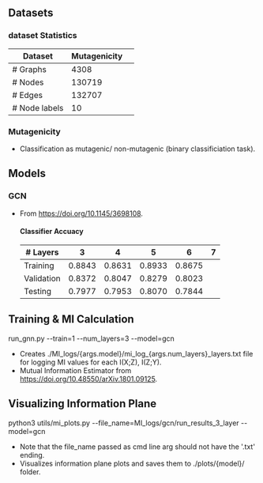 ## Datasets

### dataset Statistics 

| Dataset           | Mutagenicity |  |
|-------------------|--------------|--|
| # Graphs          | 4308         |  |
| # Nodes           | 130719       |  |
| # Edges           | 132707       |  |
| # Node labels     | 10           |  |

### Mutagenicity

- Classification as mutagenic/ non-mutagenic (binary classificiation task).

## Models

### GCN 

- From https://doi.org/10.1145/3698108. 

    #### Classifier Accuacy

    | # Layers             | 3         | 4         | 5         | 6         | 7         |
    |----------------------|-----------|-----------|-----------|-----------|-----------|
    | Training             | 0.8843    | 0.8631    | 0.8933    | 0.8675    |           |
    | Validation           | 0.8372    | 0.8047    | 0.8279    | 0.8023    |           |
    | Testing              | 0.7977    | 0.7953    | 0.8070    | 0.7844    |           |

## Training & MI Calculation 

run_gnn.py --train=1 --num_layers=3 --model=gcn

- Creates ./MI_logs/{args.model}/mi_log_{args.num_layers}_layers.txt file for logging MI values for each I(X;Z), I(Z;Y).
- Mutual Information Estimator from https://doi.org/10.48550/arXiv.1801.09125. 

## Visualizing Information Plane

python3 utils/mi_plots.py --file_name=MI_logs/gcn/run_results_3_layer --model=gcn

- Note that the file_name passed as cmd line arg should not have the '.txt' ending.
- Visualizes information plane plots and saves them to ./plots/{model}/ folder.

